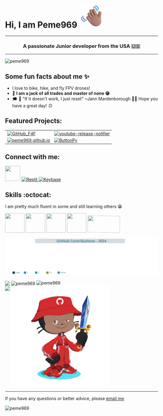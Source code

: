 # Hi, I am Peme969 ![👋](wave.png)
<hr>
<h3 align="center">A passionate Junior developer from the USA 🇺🇸</h3>
<hr>
<p align="left"><img src="https://komarev.com/ghpvc/?username=peme969&label=Profile%20views&color=0e75b6&style=flat" alt="peme969"/></p>

## Some fun facts about me ✨
- I love to bike, hike, and fly FPV drones!
- 🤯 **I am a jack of all trades and master of none 😁**
- 🗯 🌟 "If it doesn't work, I just reset" ~Jann Mardenborough
 🙋‍♂️ Hope you have a great day! :D
## Featured Projects:
<table>
  <tr>
    <td>
      <a href="https://github.com/peme969/GitHub_F4F">
        <img src="https://github-readme-stats.vercel.app/api/pin/?username=peme969&repo=GitHub_F4F&theme=tokyonight" alt="GitHub_F4F"/>
      </a>
    </td>
    <td>
      <a href="https://github.com/peme969/youtube-release-notifier">
        <img src="https://github-readme-stats.vercel.app/api/pin/?username=peme969&repo=youtube-release-notifier&theme=tokyonight" alt="youtube-release-notifier"/>
      </a>
    </td>
  </tr>
  <tr>
    <td>
      <a href="https://github.com/peme969/AutoTyper">
        <img src="https://github-readme-stats.vercel.app/api/pin/?username=peme969&repo=autotyper&theme=tokyonight" alt="peme969.github.io"/>
      </a>
    </td>
    <td>
      <a href="https://github.com/peme969/ButtonPy">
        <img src="https://github-readme-stats.vercel.app/api/pin/?username=peme969&repo=ButtonPy&theme=tokyonight" alt="ButtonPy"/>
      </a>
    </td>
  </tr>
</table>

## Connect with me:


<a target="_blank" href="https://github.com/peme969"><img src="https://github.com/peme969/peme969/assets/136040410/0fc300f7-ab23-4376-85b4-c2e1961d5aa5" width="50" height="50"/></a>
<a href="https://replit.com/@muskbot" target="_blank">
<img src="https://upload.wikimedia.org/wikipedia/commons/thumb/7/78/New_Replit_Logo.svg/1200px-New_Replit_Logo.svg.png" width="50" height="50" id="replit" alt="Replit" />
</a>
<a href="https://keybase.io/peme969" target="_blank">
<img src='https://upload.wikimedia.org/wikipedia/commons/b/bb/Keybase_logo_official.svg' width="60" height="60" alt="Keybase"/>
</a>
## Skills :octocat:
I am pretty much fluent in some and still learning others 😁
<div style='display:inline-block;'>
<img src='https://github-production-user-asset-6210df.s3.amazonaws.com/74038190/238200426-29fd6286-4e7b-4d6c-818f-c4765d5e39a9.gif?X-Amz-Algorithm=AWS4-HMAC-SHA256&X-Amz-Credential=AKIAVCODYLSA53PQK4ZA%2F20241212%2Fus-east-1%2Fs3%2Faws4_request&X-Amz-Date=20241212T170535Z&X-Amz-Expires=300&X-Amz-Signature=8a05cb6824a50bc42fbfd1dcb0fba9da309d6abb66692eee86b34457f561ac32&X-Amz-SignedHeaders=host' style='width:64px;height:64px;'/>
<img src='https://github-production-user-asset-6210df.s3.amazonaws.com/74038190/238200428-67f477ed-6624-42da-99f0-1a7b1a16eecb.gif?X-Amz-Algorithm=AWS4-HMAC-SHA256&X-Amz-Credential=AKIAVCODYLSA53PQK4ZA%2F20241212%2Fus-east-1%2Fs3%2Faws4_request&X-Amz-Date=20241212T170538Z&X-Amz-Expires=300&X-Amz-Signature=452e2a869012798e25339422902e1bc118fa2775fbd4903f5b5281bd83061890&X-Amz-SignedHeaders=host' style='width:64px;height:64px;'/>
<img src='https://user-images.githubusercontent.com/74038190/212257472-08e52665-c503-4bd9-aa20-f5a4dae769b5.gif' style='width:64px;height:64px;'/>
<img src='https://user-images.githubusercontent.com/74038190/212257454-16e3712e-945a-4ca2-b238-408ad0bf87e6.gif' style='width:64px;height:64px;'/>
<img src='https://user-images.githubusercontent.com/74038190/212281775-b468df30-4edc-4bf8-a4ee-f52e1aaddc86.gif' style='    width: 107px;
    height: 56px;
    transform: rotate(1deg);'/>
</div>

![e](https://raw.githubusercontent.com/peme969/peme969/refs/heads/main/github_contributions_enhanced.svg)

<div style='display:inline-block;'>
<img height=300  align="center"src='https://github-readme-stats.vercel.app/api?username=peme969&show=reviews,discussions_started,discussions_answered,prs_merged,prs_merged_percentage&count_private=true&theme=blue-green&border_radius=10'/>
  <img src="https://github-readme-stats.vercel.app/api/top-langs/?username=peme969&theme=blue-green" alt="peme969" height=300 align=center />
  <img src="https://github-readme-streak-stats-salesp07.vercel.app/?user=peme969&count_private=true&theme=blue-green&border_radius=10" width=740 height=230 alt="peme969" />
<br>
<div style='display:flex;'>
<img height=330 src='https://stats.quine.sh/peme969/github?theme=dark'/><img align='right'src="https://raw.githubusercontent.com/peme969/peme969/refs/heads/main/octocat.png" alt="peme969" style='width:330px;height:330px;'/></div>
</div>

___________

If you have any questions or better advice, please [email me](https://mail.google.com/mail/u/0/?fs=1&tf=cm&to=hello@peme969.is-a.dev)

<img align="center" src="https://img.shields.io/badge/Made%20with-Markdown-1f425f.svg" alt="peme969" />
